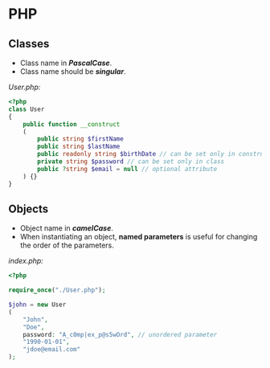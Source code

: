 # PHP

## Classes

- Class name in ***PascalCase***.
- Class name should be ***singular***.

*User.php:*

```php
<?php
class User
{
    public function __construct
    (
        public string $firstName
        public string $lastName
        public readonly string $birthDate // can be set only in constructor
        private string $password // can be set only in class
        public ?string $email = null // optional attribute
    ) {}
}
 ```

## Objects

- Object name in ***camelCase***.
- When instantiating an object, **named parameters** is useful for changing the
order of the parameters.

*index.php:*

```php
<?php

require_once("./User.php");

$john = new User
(
    "John",
    "Doe",
    password: "A_c0mp|ex_p@s5wOrd", // unordered parameter
    "1990-01-01",
    "jdoe@email.com"
);
```
